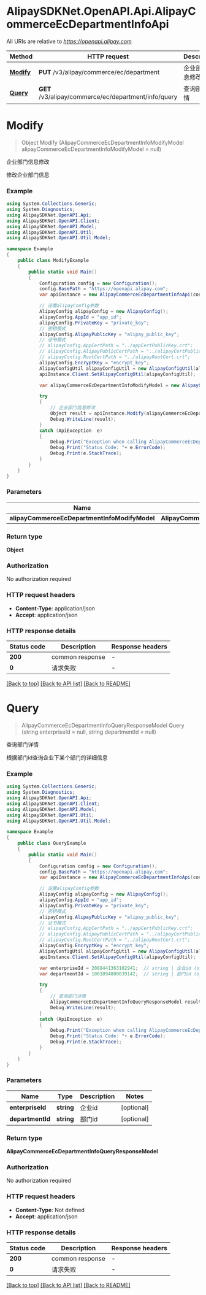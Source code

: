 # AlipaySDKNet.OpenAPI.Api.AlipayCommerceEcDepartmentInfoApi

All URIs are relative to *https://openapi.alipay.com*

Method | HTTP request | Description
------------- | ------------- | -------------
[**Modify**](AlipayCommerceEcDepartmentInfoApi.md#modify) | **PUT** /v3/alipay/commerce/ec/department | 企业部门信息修改
[**Query**](AlipayCommerceEcDepartmentInfoApi.md#query) | **GET** /v3/alipay/commerce/ec/department/info/query | 查询部门详情


<a name="modify"></a>
# **Modify**
> Object Modify (AlipayCommerceEcDepartmentInfoModifyModel alipayCommerceEcDepartmentInfoModifyModel = null)

企业部门信息修改

修改企业部门信息

### Example
```csharp
using System.Collections.Generic;
using System.Diagnostics;
using AlipaySDKNet.OpenAPI.Api;
using AlipaySDKNet.OpenAPI.Client;
using AlipaySDKNet.OpenAPI.Model;
using AlipaySDKNet.OpenAPI.Util;
using AlipaySDKNet.OpenAPI.Util.Model;

namespace Example
{
    public class ModifyExample
    {
        public static void Main()
        {
            Configuration config = new Configuration();
            config.BasePath = "https://openapi.alipay.com";
            var apiInstance = new AlipayCommerceEcDepartmentInfoApi(config);

            // 设置alipayConfig参数
            AlipayConfig alipayConfig = new AlipayConfig();
            alipayConfig.AppId = "app_id";
            alipayConfig.PrivateKey = "private_key";
            // 密钥模式
            alipayConfig.AlipayPublicKey = "alipay_public_key";
            // 证书模式
            // alipayConfig.AppCertPath = "../appCertPublicKey.crt";
            // alipayConfig.AlipayPublicCertPath = "../alipayCertPublicKey_RSA2.crt";
            // alipayConfig.RootCertPath = "../alipayRootCert.crt";
            alipayConfig.EncryptKey = "encrypt_key";
            AlipayConfigUtil alipayConfigUtil = new AlipayConfigUtil(alipayConfig);
            apiInstance.Client.SetAlipayConfigUtil(alipayConfigUtil);

            var alipayCommerceEcDepartmentInfoModifyModel = new AlipayCommerceEcDepartmentInfoModifyModel(); // AlipayCommerceEcDepartmentInfoModifyModel |  (optional) 

            try
            {
                // 企业部门信息修改
                Object result = apiInstance.Modify(alipayCommerceEcDepartmentInfoModifyModel);
                Debug.WriteLine(result);
            }
            catch (ApiException  e)
            {
                Debug.Print("Exception when calling AlipayCommerceEcDepartmentInfoApi.Modify: " + e.Message );
                Debug.Print("Status Code: "+ e.ErrorCode);
                Debug.Print(e.StackTrace);
            }
        }
    }
}
```

### Parameters

Name | Type | Description  | Notes
------------- | ------------- | ------------- | -------------
 **alipayCommerceEcDepartmentInfoModifyModel** | **AlipayCommerceEcDepartmentInfoModifyModel**|  | [optional] 

### Return type

**Object**

### Authorization

No authorization required

### HTTP request headers

 - **Content-Type**: application/json
 - **Accept**: application/json


### HTTP response details
| Status code | Description | Response headers |
|-------------|-------------|------------------|
| **200** | common response |  -  |
| **0** | 请求失败 |  -  |

[[Back to top]](#) [[Back to API list]](../README.md#documentation-for-api-endpoints) [[Back to README]](../README.md)

<a name="query"></a>
# **Query**
> AlipayCommerceEcDepartmentInfoQueryResponseModel Query (string enterpriseId = null, string departmentId = null)

查询部门详情

根据部门id查询企业下某个部门的详细信息

### Example
```csharp
using System.Collections.Generic;
using System.Diagnostics;
using AlipaySDKNet.OpenAPI.Api;
using AlipaySDKNet.OpenAPI.Client;
using AlipaySDKNet.OpenAPI.Model;
using AlipaySDKNet.OpenAPI.Util;
using AlipaySDKNet.OpenAPI.Util.Model;

namespace Example
{
    public class QueryExample
    {
        public static void Main()
        {
            Configuration config = new Configuration();
            config.BasePath = "https://openapi.alipay.com";
            var apiInstance = new AlipayCommerceEcDepartmentInfoApi(config);

            // 设置alipayConfig参数
            AlipayConfig alipayConfig = new AlipayConfig();
            alipayConfig.AppId = "app_id";
            alipayConfig.PrivateKey = "private_key";
            // 密钥模式
            alipayConfig.AlipayPublicKey = "alipay_public_key";
            // 证书模式
            // alipayConfig.AppCertPath = "../appCertPublicKey.crt";
            // alipayConfig.AlipayPublicCertPath = "../alipayCertPublicKey_RSA2.crt";
            // alipayConfig.RootCertPath = "../alipayRootCert.crt";
            alipayConfig.EncryptKey = "encrypt_key";
            AlipayConfigUtil alipayConfigUtil = new AlipayConfigUtil(alipayConfig);
            apiInstance.Client.SetAlipayConfigUtil(alipayConfigUtil);

            var enterpriseId = 2088441363102941;  // string | 企业id (optional) 
            var departmentId = 1001094000039142;  // string | 部门id (optional) 

            try
            {
                // 查询部门详情
                AlipayCommerceEcDepartmentInfoQueryResponseModel result = apiInstance.Query(enterpriseId, departmentId);
                Debug.WriteLine(result);
            }
            catch (ApiException  e)
            {
                Debug.Print("Exception when calling AlipayCommerceEcDepartmentInfoApi.Query: " + e.Message );
                Debug.Print("Status Code: "+ e.ErrorCode);
                Debug.Print(e.StackTrace);
            }
        }
    }
}
```

### Parameters

Name | Type | Description  | Notes
------------- | ------------- | ------------- | -------------
 **enterpriseId** | **string**| 企业id | [optional] 
 **departmentId** | **string**| 部门id | [optional] 

### Return type

**AlipayCommerceEcDepartmentInfoQueryResponseModel**

### Authorization

No authorization required

### HTTP request headers

 - **Content-Type**: Not defined
 - **Accept**: application/json


### HTTP response details
| Status code | Description | Response headers |
|-------------|-------------|------------------|
| **200** | common response |  -  |
| **0** | 请求失败 |  -  |

[[Back to top]](#) [[Back to API list]](../README.md#documentation-for-api-endpoints) [[Back to README]](../README.md)

